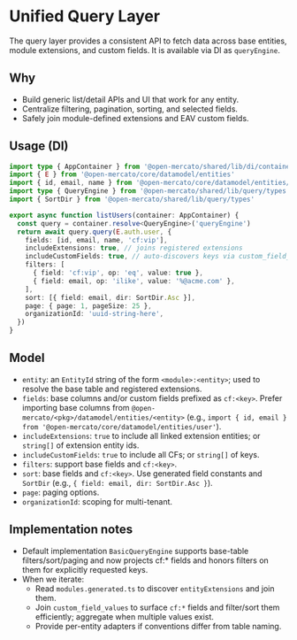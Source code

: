 # Unified Query Layer

The query layer provides a consistent API to fetch data across base entities, module extensions, and custom fields. It is available via DI as `queryEngine`.

## Why
- Build generic list/detail APIs and UI that work for any entity.
- Centralize filtering, pagination, sorting, and selected fields.
- Safely join module-defined extensions and EAV custom fields.

## Usage (DI)

```ts
import type { AppContainer } from '@open-mercato/shared/lib/di/container'
import { E } from '@open-mercato/core/datamodel/entities'
import { id, email, name } from '@open-mercato/core/datamodel/entities/user'
import type { QueryEngine } from '@open-mercato/shared/lib/query/types'
import { SortDir } from '@open-mercato/shared/lib/query/types'

export async function listUsers(container: AppContainer) {
  const query = container.resolve<QueryEngine>('queryEngine')
  return await query.query(E.auth.user, {
    fields: [id, email, name, 'cf:vip'],
    includeExtensions: true, // joins registered extensions
    includeCustomFields: true, // auto-discovers keys via custom_field_defs
    filters: [
      { field: 'cf:vip', op: 'eq', value: true },
      { field: email, op: 'ilike', value: '%@acme.com' },
    ],
    sort: [{ field: email, dir: SortDir.Asc }],
    page: { page: 1, pageSize: 25 },
    organizationId: 'uuid-string-here',
  })
}
```

## Model
- `entity`: an `EntityId` string of the form `<module>:<entity>`; used to resolve the base table and registered extensions.
- `fields`: base columns and/or custom fields prefixed as `cf:<key>`. Prefer importing base columns from `@open-mercato/<pkg>/datamodel/entities/<entity>` (e.g., `import { id, email } from '@open-mercato/core/datamodel/entities/user'`).
- `includeExtensions`: `true` to include all linked extension entities; or `string[]` of extension entity ids.
- `includeCustomFields`: `true` to include all CFs; or `string[]` of keys.
- `filters`: support base fields and `cf:<key>`.
- `sort`: base fields and `cf:<key>`. Use generated field constants and `SortDir` (e.g., `{ field: email, dir: SortDir.Asc }`).
- `page`: paging options.
- `organizationId`: scoping for multi-tenant.

## Implementation notes
- Default implementation `BasicQueryEngine` supports base-table filters/sort/paging and now projects cf:* fields and honors filters on them for explicitly requested keys.
- When we iterate:
  - Read `modules.generated.ts` to discover `entityExtensions` and join them.
  - Join `custom_field_values` to surface `cf:*` fields and filter/sort them efficiently; aggregate when multiple values exist.
  - Provide per-entity adapters if conventions differ from table naming.

